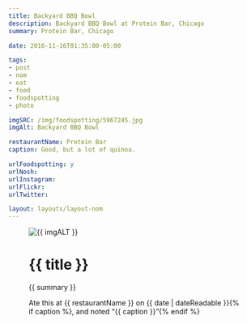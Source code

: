 ```yaml
---
title: Backyard BBQ Bowl
description: Backyard BBQ Bowl at Protein Bar, Chicago
summary: Protein Bar, Chicago

date: 2016-11-16T01:35:00-05:00

tags:
- post
- nom
- eat
- food
- foodspotting
- photo

imgSRC: /img/foodspotting/5967245.jpg
imgAlt: Backyard BBQ Bowl

restaurantName: Protein Bar
caption: Good, but a lot of quinoa.

urlFoodspotting: y
urlNosh:
urlInstagram:
urlFlickr:
urlTwitter:

layout: layouts/layout-nom
---
```

<figure class="nom">
	<img class="u-photo img-border" src="{{ imgSRC }}" alt="{{ imgALT }}">
	<figcaption>
		<h1 class="title p-name">{{ title }}</h1>
		<p class="summary">{{ summary }}</p>
		<p>Ate this at {{ restaurantName }} on <time class="dt-published" datetime="{{ date | dateIso }}">{{ date | dateReadable }}</time>{% if caption %}, and noted <q class="caption">{{ caption }}</q>{% endif %}
	</figcaption>
</figure>